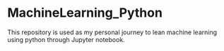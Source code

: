 # MachineLearning_Python

This repository is used as my personal journey to lean machine learning using python through Jupyter notebook.
